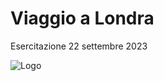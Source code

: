 # Viaggio a Londra

Esercitazione 22 settembre 2023






![Logo](https://hiringplatform.boolean.careers/images/logo.png)

